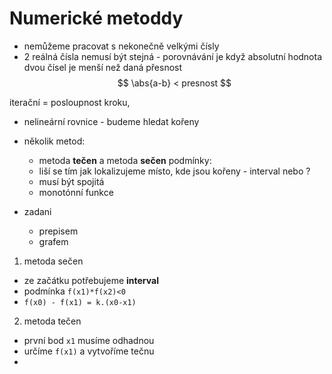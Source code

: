 # Numerické metoddy
 
  * nemůžeme pracovat s nekonečně velkými čísly
  * 2 reálná čísla nemusí být stejná - porovnávání je když absolutní hodnota dvou čísel je menší než daná přesnost
$$ \abs{a-b} < presnost $$

 iterační = posloupnost kroku, 

  * nelineární rovnice - budeme hledat kořeny
  * několik metod:
    * metoda **tečen** a metoda **sečen**
    podmínky:
    * liší se tím jak lokalizujeme místo, kde jsou kořeny - interval nebo ?
    * musí být spojitá
    * monotónní funkce

  * zadani
    * prepisem
    * grafem

1. metoda sečen
 * ze začátku potřebujeme **interval**
 * podmínka `f(x1)*f(x2)<0`
 * `f(x0) - f(x1) = k.(x0-x1)` 

2. metoda tečen
 * první bod `x1` musíme odhadnou
 * určíme `f(x1)` a vytvoříme tečnu
 *
